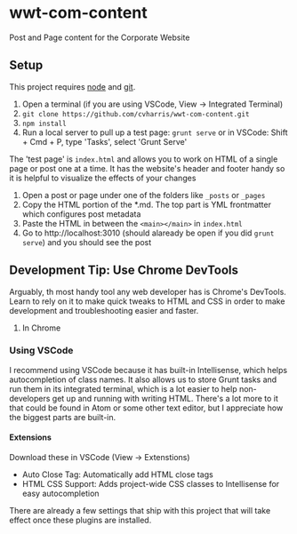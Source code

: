 # wwt-com-content
Post and Page content for the Corporate Website

## Setup
This project requires [node](https://nodejs.org/en/download/) and [git](https://git-scm.com/downloads).

1. Open a terminal (if you are using VSCode, View -> Integrated Terminal)
2. `git clone https://github.com/cvharris/wwt-com-content.git`
3. `npm install`
4. Run a local server to pull up a test page: `grunt serve` or in VSCode: Shift + Cmd + P, type 'Tasks', select 'Grunt Serve'

The 'test page' is `index.html` and allows you to work on HTML of a single page or post one at a time. It has the website's header and footer handy so it is helpful to visualize the effects of your changes

1. Open a post or page under one of the folders like `_posts` or `_pages`
2. Copy the HTML portion of the *.md. The top part is YML frontmatter which configures post metadata
3. Paste the HTML in between the `<main></main>` in `index.html`
4. Go to http://localhost:3010 (should alaready be open if you did `grunt serve`) and you should see the post

## Development Tip: Use Chrome DevTools

Arguably, th most handy tool any web developer has is Chrome's DevTools. Learn to rely on it to make quick tweaks to HTML and CSS in order to make development and troubleshooting easier and faster.

1. In Chrome

### Using VSCode

I recommend using VSCode because it has built-in Intellisense, which helps autocompletion of class names. It also allows us to store Grunt tasks and run them in its integrated terminal, which is a lot easier to help non-developers get up and running with writing HTML. There's a lot more to it that could be found in Atom or some other text editor, but I appreciate how the biggest parts are built-in.

#### Extensions

Download these in VSCode (View -> Extenstions)
- Auto Close Tag: Automatically add HTML close tags
- HTML CSS Support: Adds project-wide CSS classes to Intellisense for easy autocompletion

There are already a few settings that ship with this project that will take effect once these plugins are installed.